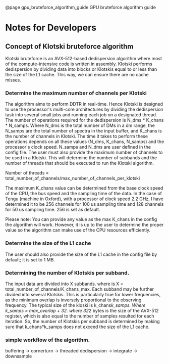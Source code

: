 @page gpu_bruteforce_algorithm_guide GPU bruteforce algorithm guide
# Notes for Developers
## Concept of Klotski bruteforce algorithm
Klotski bruteforce is an AVX-512-based dedispersion algorithm where most of the compute-intensive code is written in assembly. Klotski performs dedispersion by dividing data into blocks or Klotskis equal to or less than the size of the L1 cache. This way, we can ensure there are no cache misses.

### Determine the maximum number of channels per Klotski
The algorithm aims to perform DDTR in real-time. Hence Klotski is designed to use the processor's multi-core architectures by dividing the dedispersion task into several small jobs and running each job on a designated thread. The number of operations required for the dedispersion is N_dms * K_chans * N_samps. Where N_dms is the total number of DMs in a dm range, the N_samps are the total number of spectra in the input buffer, and K_chans is the number of channels in Klotski. The time it takes to perform these operations depends on all these values (N_dms, K_chans, N_samps) and the processor's clock speed. N_samps and N_dms are user defined in the config file. The user must also provide the maximum number of channels to be used in a Klotski. This will determine the number of subbands and the number of threads that should be executed to run the Klotski algorithm.

Number of threads = total_number_of_channels/max_number_of_channels_per_klotski

The maximum K_chans value can be determined from the base clock speed of the CPU, the bus speed and the sampling time of the data. In the case of Tengu (machine in Oxford), with a processor of clock speed 2.2 GHz, I have determined it to be 256 channels for 100 us sampling time and 128 channels for 50 us sampling time. 256 is set as default.

Please note: You can provide any value as the max K_chans in the config the algorithm will work. However, it is up to the user to determine the proper value so the algorithm can make use of the CPU resources efficiently.

### Determine the size of the L1 cache

The user should also provide the size of the L1 cache in the config file by default; it is set to 1 MB.


### Determining the number of Klotskis per subband.
The input data are divided into X subbands. where is X = total_number_of_channels/K_chans_max. Each subband may be further divided into several Klotskis. This is particularly true for lower frequencies, as the minimum overlap is inversely proportional to the observing frequency. The typical size of the kloski is k_chans*k_samps. Where k_samps = max_overlap + 32. where 32*2 bytes is the size of the AVX-512 register, which is also equal to the number of samples resulted for each iteration. So, the number of Klotskis per subband is determined by making sure that k_chans*k_samps does not exceed the size of the L1 cache.

### simple workflow of the algorithm.

buffering -> cornerturn -> threaded dedispersion -> integrate -> downsample
